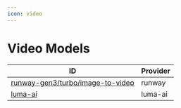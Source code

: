 ```yaml
---
icon: video
---
```


# Video Models

| ID                                                          | Provider |
| ----------------------------------------------------------- | -------- |
| [runway-gen3/turbo/image-to-video](../video-models/runway/) | runway   |
| [luma-ai](../video-models/luma-ai-v2/)                      | luma-ai  |
